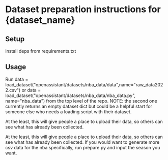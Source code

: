 # Dataset preparation instructions for {dataset_name}

## Setup

install deps from requirements.txt

## Usage

Run 
    data = load_dataset("openassistant/datasets/nba_data/data",name="raw_data2022.csv") 
or
    data = load_dataset("openassistant/datasets/nba_data/nba_data.py", name="nba_data")
from the top level of the repo.
NOTE: the second one currently returns an empty dataset dict but could be a helpful start for someone else who needs a loading script with their dataset.

At the least, this will give people a place to upload their data, so others can see what has already been collected.

At the least, this will give people a place to upload their data, so others can see what has already been collected.
If you would want to generate more csv data for the nba specifically, run prepare.py and input the season you want.